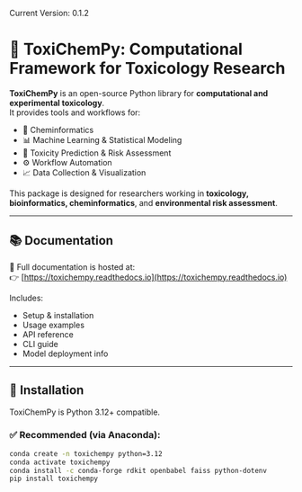 Current Version: 0.1.2
# 🧪 ToxiChemPy: Computational Framework for Toxicology Research

**ToxiChemPy** is an open-source Python library for **computational and experimental toxicology**.  
It provides tools and workflows for:

- 🔬 Cheminformatics
- 📊 Machine Learning & Statistical Modeling
- 🧠 Toxicity Prediction & Risk Assessment
- ⚙️ Workflow Automation
- 📈 Data Collection & Visualization

This package is designed for researchers working in **toxicology, bioinformatics, cheminformatics**, and **environmental risk assessment**.

---

## 📚 Documentation

📖 Full documentation is hosted at:  
👉 [https://toxichempy.readthedocs.io](https://toxichempy.readthedocs.io)

Includes:

- Setup & installation
- Usage examples
- API reference
- CLI guide
- Model deployment info

---

## 🚀 Installation

ToxiChemPy is Python 3.12+ compatible.

### ✅ Recommended (via Anaconda):
```bash
conda create -n toxichempy python=3.12
conda activate toxichempy
conda install -c conda-forge rdkit openbabel faiss python-dotenv
pip install toxichempy
